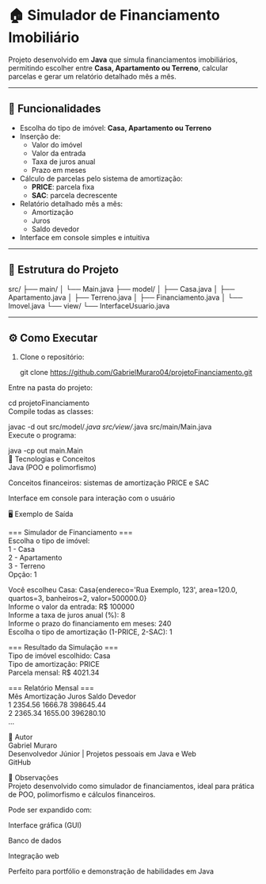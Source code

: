 # 🏠 Simulador de Financiamento Imobiliário


Projeto desenvolvido em **Java** que simula financiamentos imobiliários, permitindo escolher entre **Casa, Apartamento ou Terreno**, calcular parcelas e gerar um relatório detalhado mês a mês.

---

## 🔹 Funcionalidades

- Escolha do tipo de imóvel: **Casa, Apartamento ou Terreno**  
- Inserção de:
  - Valor do imóvel  
  - Valor da entrada  
  - Taxa de juros anual  
  - Prazo em meses  
- Cálculo de parcelas pelo sistema de amortização:
  - **PRICE**: parcela fixa  
  - **SAC**: parcela decrescente  
- Relatório detalhado mês a mês:
  - Amortização  
  - Juros  
  - Saldo devedor  
- Interface em console simples e intuitiva

---

## 📂 Estrutura do Projeto

src/
├── main/
│ └── Main.java
├── model/
│ ├── Casa.java
│ ├── Apartamento.java
│ ├── Terreno.java
│ ├── Financiamento.java
│ └── Imovel.java
└── view/
└── InterfaceUsuario.java

---

## ⚙️ Como Executar<br>

1. Clone o repositório:<br>
   
   git clone https://github.com/GabrielMuraro04/projetoFinanciamento.git<br>
   
Entre na pasta do projeto:<br>

cd projetoFinanciamento<br>
Compile todas as classes:<br>

javac -d out src/model/*.java src/view/*.java src/main/Main.java<br>
Execute o programa:<br>

java -cp out main.Main<br>
🧮 Tecnologias e Conceitos<br>
Java (POO e polimorfismo)<br>

Conceitos financeiros: sistemas de amortização PRICE e SAC<br>

Interface em console para interação com o usuário<br>

🖥️ Exemplo de Saída<br>


=== Simulador de Financiamento ===<br>
Escolha o tipo de imóvel:<br>
1 - Casa<br>
2 - Apartamento<br>
3 - Terreno<br>
Opção: 1<br>

Você escolheu Casa: Casa{endereco='Rua Exemplo, 123', area=120.0, quartos=3, banheiros=2, valor=500000.0}<br>
Informe o valor da entrada: R$ 100000<br>
Informe a taxa de juros anual (%): 8<br>
Informe o prazo do financiamento em meses: 240<br>
Escolha o tipo de amortização (1-PRICE, 2-SAC): 1<br>

=== Resultado da Simulação ===<br>
Tipo de imóvel escolhido: Casa<br>
Tipo de amortização: PRICE<br>
Parcela mensal: R$ 4021.34<br>

=== Relatório Mensal ===<br>
Mês    Amortização  Juros        Saldo Devedor<br>
1      2354.56      1666.78      398645.44<br>
2      2365.34      1655.00      396280.10<br>
...

👤 Autor<br>
Gabriel Muraro<br>
Desenvolvedor Júnior | Projetos pessoais em Java e Web<br>
GitHub<br>

📌 Observações<br>
Projeto desenvolvido como simulador de financiamentos, ideal para prática de POO, polimorfismo e cálculos financeiros.<br>

Pode ser expandido com:<br>

Interface gráfica (GUI)

Banco de dados

Integração web

Perfeito para portfólio e demonstração de habilidades em Java
